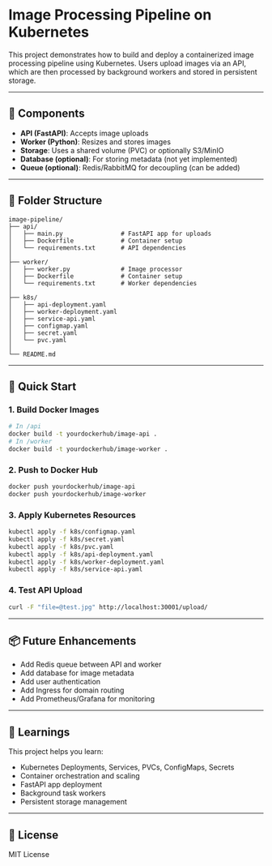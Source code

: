 # Image Processing Pipeline on Kubernetes

This project demonstrates how to build and deploy a containerized image processing pipeline using Kubernetes. Users upload images via an API, which are then processed by background workers and stored in persistent storage.

---

## 🧱 Components

- **API (FastAPI)**: Accepts image uploads
- **Worker (Python)**: Resizes and stores images
- **Storage**: Uses a shared volume (PVC) or optionally S3/MinIO
- **Database (optional)**: For storing metadata (not yet implemented)
- **Queue (optional)**: Redis/RabbitMQ for decoupling (can be added)

---

## 📁 Folder Structure

```
image-pipeline/
├── api/
│   ├── main.py                # FastAPI app for uploads
│   ├── Dockerfile             # Container setup
│   └── requirements.txt       # API dependencies
│
├── worker/
│   ├── worker.py              # Image processor
│   ├── Dockerfile             # Container setup
│   └── requirements.txt       # Worker dependencies
│
├── k8s/
│   ├── api-deployment.yaml
│   ├── worker-deployment.yaml
│   ├── service-api.yaml
│   ├── configmap.yaml
│   ├── secret.yaml
│   └── pvc.yaml
│
└── README.md
```

---

## 🚀 Quick Start

### 1. Build Docker Images
```bash
# In /api
docker build -t yourdockerhub/image-api .
# In /worker
docker build -t yourdockerhub/image-worker .
```

### 2. Push to Docker Hub
```bash
docker push yourdockerhub/image-api
docker push yourdockerhub/image-worker
```

### 3. Apply Kubernetes Resources
```bash
kubectl apply -f k8s/configmap.yaml
kubectl apply -f k8s/secret.yaml
kubectl apply -f k8s/pvc.yaml
kubectl apply -f k8s/api-deployment.yaml
kubectl apply -f k8s/worker-deployment.yaml
kubectl apply -f k8s/service-api.yaml
```

### 4. Test API Upload
```bash
curl -F "file=@test.jpg" http://localhost:30001/upload/
```

---

## 📦 Future Enhancements
- Add Redis queue between API and worker
- Add database for image metadata
- Add user authentication
- Add Ingress for domain routing
- Add Prometheus/Grafana for monitoring

---

## 🧠 Learnings
This project helps you learn:
- Kubernetes Deployments, Services, PVCs, ConfigMaps, Secrets
- Container orchestration and scaling
- FastAPI app deployment
- Background task workers
- Persistent storage management

---

## 🔗 License
MIT License


